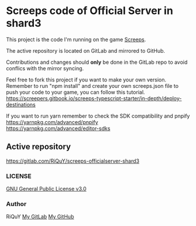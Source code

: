 # Screeps code of Official Server in shard3

This project is the code I'm running on the game [Screeps](https://screeps.com/).

The active repository is located on GitLab and mirrored to GitHub.

Contributions and changes should **only** be done in the GitLab repo to avoid conflics with the mirror syncing.

Feel free to fork this project if you want to make your own version.
Remember to run "npm install" and create your own screeps.json file to push your code to your game, you can follow this tutorial.
https://screepers.gitbook.io/screeps-typescript-starter/in-depth/deploy-destinations

If you want to run yarn remember to check the SDK compatibility and pnpify
https://yarnpkg.com/advanced/pnpify
https://yarnpkg.com/advanced/editor-sdks

## Active repository

https://gitlab.com/RiQuY/screeps-officialserver-shard3

### LICENSE

[GNU General Public License v3.0](https://www.gnu.org/licenses/gpl-3.0.en.html)

### Author

RiQuY
[My GitLab](https://gitlab.com/RiQuY)
[My GitHub](https://github.com/RiQuY)
